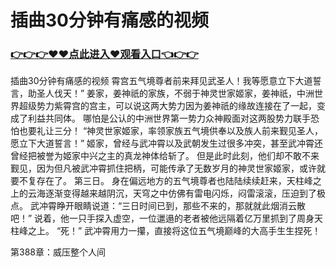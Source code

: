 # 插曲30分钟有痛感的视频

### <a href="https://github.com/xinfue/dunp/issues/2">👉👉👉♥♥点此进入♥观看入口👈👉👉</a>

插曲30分钟有痛感的视频
霄宫五气境尊者前来拜见武圣人！我等愿意立下大道誓言，助圣人伐天！”
    姜家，姜神祇的家族，不弱于神灵世家姬家，姜神祇，中洲世界超级势力紫霄宫的宫主，可以说这两大势力因为姜神祇的缘故连接在了一起，变成了利益共同体。
    哪怕是公认的中洲世界第一势力众神殿面对这两股势力联手恐怕也要礼让三分！
    “神灵世家姬家，率领家族五气境供奉以及族人前来觐见圣人，愿立下大道誓言！”
    姬家，曾经与武冲霄以及武朝发生过很多冲突，甚至武冲霄还曾经把被誉为姬家中兴之主的真龙神体给斩了。
    但是此时此刻，他们却不敢不来觐见，因为但凡被武冲霄抓住把柄，可能传承了无数岁月的神灵世家姬家，或许就要不复存在了。
    第三日。
    身在偏远地方的五气境尊者也陆陆续续赶来，天柱峰之上的云海逐渐变得越来越阴沉，天穹之中仿佛有雷电闪烁，闷雷滚滚，压迫到了极点。
    武冲霄睁开眼睛说道：“三日时间已到，那些不来的，那就就此烟消云散吧！”
    说着，他一只手探入虚空，一位邋遢的老者被他远隔着亿万里抓到了周身天柱峰之上。
    “死！”
    武冲霄用力一攥，直接将这位五气境巅峰的大高手生生捏死！

第388章：威压整个人间

